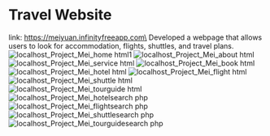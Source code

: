 # Travel Website
link: https://meiyuan.infinityfreeapp.com\
Developed a webpage that allows users to look for accommodation, flights, shuttles, and travel plans.
![localhost_Project_Mei_home html1](https://github.com/Jane50/Travel_Web_Application/assets/102959995/7edca46d-81cd-45b7-9f98-58e1fbad9f8c)
![localhost_Project_Mei_about html](https://github.com/Jane50/Travel_Web_Application/assets/102959995/9b6bcd4e-5aac-41b5-8992-bac8fad4756c)
![localhost_Project_Mei_service html](https://github.com/Jane50/Travel_Web_Application/assets/102959995/c6210668-a4c6-447c-bbf1-edef19b40d16)
![localhost_Project_Mei_book html](https://github.com/Jane50/Travel_Web_Application/assets/102959995/75299add-9174-4b05-85e6-727bb76acefa)
![localhost_Project_Mei_hotel html](https://github.com/Jane50/Travel_Web_Application/assets/102959995/9ee153ee-78b7-4e4f-8574-6af5d5a0a061)
![localhost_Project_Mei_flight html](https://github.com/Jane50/Travel_Web_Application/assets/102959995/c36cf8db-5d3c-4c97-9fc3-cbfc303575b9)
![localhost_Project_Mei_shuttle html](https://github.com/Jane50/Travel_Web_Application/assets/102959995/db965b3b-5d63-4f54-b861-8c093a4d8286)
![localhost_Project_Mei_tourguide html](https://github.com/Jane50/Travel_Web_Application/assets/102959995/5d3171fe-e9b7-42f2-b646-7f124150ca65)
![localhost_Project_Mei_hotelsearch php](https://github.com/Jane50/Travel_Web_Application/assets/102959995/9aa3d28e-e9cc-4a68-9892-31231afcca01)
![localhost_Project_Mei_flightsearch php](https://github.com/Jane50/Travel_Web_Application/assets/102959995/b3ba9ec7-793b-4b68-8c19-3dadbecb330b)
![localhost_Project_Mei_shuttlesearch php](https://github.com/Jane50/Travel_Web_Application/assets/102959995/300cead1-0176-4acd-a345-5b38526e93f0)
![localhost_Project_Mei_tourguidesearch php](https://github.com/Jane50/Travel_Web_Application/assets/102959995/ca599253-a955-44a1-b158-b1041ab407d8)






